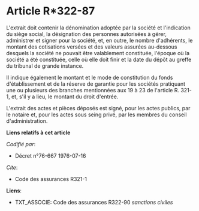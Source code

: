 # Article R*322-87

L'extrait doit contenir la dénomination adoptée par la société et l'indication du siège social, la désignation des personnes
autorisées à gérer, administrer et signer pour la société, et, en outre, le nombre d'adhérents, le montant des cotisations
versées et des valeurs assurées au-dessous desquels la société ne pouvait être valablement constituée, l'époque où la société
a été constituée, celle où elle doit finir et la date du dépôt au greffe du tribunal de grande instance.

Il indique également le montant et le mode de constitution du fonds d'établissement et de la réserve de garantie pour les
sociétés pratiquant une ou plusieurs des branches mentionnées aux 19 à 23 de l'article R. 321-1, et, s'il y a lieu, le
montant du droit d'entrée.

L'extrait des actes et pièces déposés est signé, pour les actes publics, par le notaire et, pour les actes sous seing privé,
par les membres du conseil d'administration.

**Liens relatifs à cet article**

_Codifié par_:

  - Décret n°76-667 1976-07-16

_Cite_:

  - Code des assurances R321-1

**Liens**:

  - TXT_ASSOCIE: Code des assurances R322-90 *sanctions civiles*
